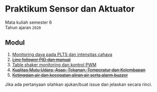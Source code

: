 # Praktikum Sensor dan Aktuator

Mata kuliah semester 6  
Tahun ajaran `2020`

## Modul

1. [Monitoring daya pada PLTS dan intensitas cahaya](https://github.com/ilomon10/praktikum-sensor-aktuator/tree/master/project-1)
2. [~~Line follower PID dan manual~~](https://github.com/ilomon10/praktikum-sensor-aktuator/tree/master/project-2)
3. [Table shaker monitoring dan kontrol PWM](https://github.com/ilomon10/praktikum-sensor-aktuator/tree/master/project-3)
4. [~~Kualitas Mutu Udara, Asap, Tekanan, Temperatur dan Kelembapan~~](https://github.com/ilomon10/praktikum-sensor-aktuator/tree/master/project-4)
5. [~~Ketinggian air dan kecepatan aliran air serta alarm buzzer~~](https://github.com/ilomon10/praktikum-sensor-aktuator/tree/master/project-5)


Jika ada pertanyaan silahkan ajukan/buat issue dan jelaskan secara rinci.